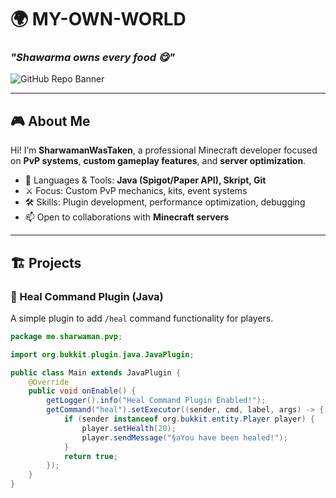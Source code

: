# 🌍 MY-OWN-WORLD
### *"Shawarma owns every food 😋"*

![GitHub Repo Banner](https://media.giphy.com/media/3o7aD2saalBwwftBIY/giphy.gif)

---

## 🎮 About Me
Hi! I’m **SharwamanWasTaken**, a professional Minecraft developer focused on **PvP systems**, **custom gameplay features**, and **server optimization**.

- 🧠 Languages & Tools: **Java (Spigot/Paper API), Skript, Git**
- ⚔️ Focus: Custom PvP mechanics, kits, event systems
- 🛠️ Skills: Plugin development, performance optimization, debugging
- 📫 Open to collaborations with **Minecraft servers**

---

## 🏗️ Projects

### 🔹 Heal Command Plugin (Java)
A simple plugin to add `/heal` command functionality for players.

```java
package me.sharwaman.pvp;

import org.bukkit.plugin.java.JavaPlugin;

public class Main extends JavaPlugin {
    @Override
    public void onEnable() {
        getLogger().info("Heal Command Plugin Enabled!");
        getCommand("heal").setExecutor((sender, cmd, label, args) -> {
            if (sender instanceof org.bukkit.entity.Player player) {
                player.setHealth(20);
                player.sendMessage("§aYou have been healed!");
            }
            return true;
        });
    }
}

